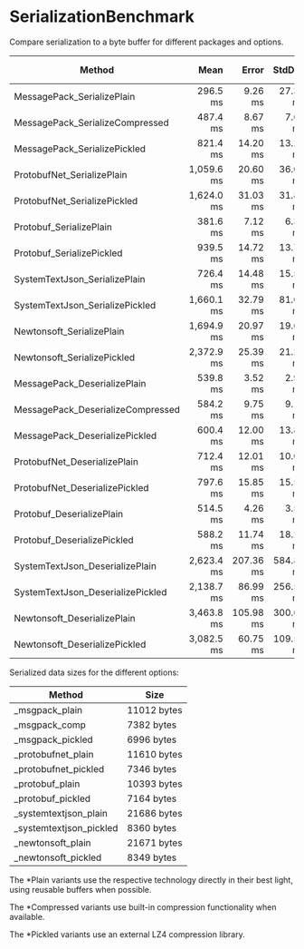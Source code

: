 # SerializationBenchmark

Compare serialization to a byte buffer for different packages and options.

|                            Method |       Mean |     Error |    StdDev |     Median |       Gen 0 |      Gen 1 | Gen 2 |    Allocated |
|---------------------------------- |-----------:|----------:|----------:|-----------:|------------:|-----------:|------:|-------------:|
|        MessagePack_SerializePlain |   296.5 ms |   9.26 ms |  27.30 ms |   283.5 ms |   2000.0000 |          - |     - |   10080288 B |
|   MessagePack_SerializeCompressed |   487.4 ms |   8.67 ms |   7.68 ms |   487.4 ms |   2000.0000 |          - |     - |   10080288 B |
|      MessagePack_SerializePickled |   821.4 ms |  14.20 ms |  13.28 ms |   818.7 ms |   2000.0000 |          - |     - |   10080288 B |
|        ProtobufNet_SerializePlain | 1,059.6 ms |  20.60 ms |  36.08 ms | 1,050.7 ms |  11000.0000 |          - |     - |   46400288 B |
|      ProtobufNet_SerializePickled | 1,624.0 ms |  31.03 ms |  31.87 ms | 1,625.3 ms |  11000.0000 |          - |     - |   46401664 B |
|           Protobuf_SerializePlain |   381.6 ms |   7.12 ms |   6.31 ms |   384.0 ms |           - |          - |     - |        288 B |
|         Protobuf_SerializePickled |   939.5 ms |  14.72 ms |  13.77 ms |   937.3 ms |           - |          - |     - |        288 B |
|     SystemTextJson_SerializePlain |   726.4 ms |  14.48 ms |  15.50 ms |   726.7 ms |  56000.0000 |          - |     - |  238081536 B |
|   SystemTextJson_SerializePickled | 1,660.1 ms |  32.79 ms |  81.06 ms | 1,641.7 ms |   4000.0000 |          - |     - |   20480288 B |
|         Newtonsoft_SerializePlain | 1,694.9 ms |  20.97 ms |  19.61 ms | 1,690.5 ms | 288000.0000 |          - |     - | 1209520288 B |
|       Newtonsoft_SerializePickled | 2,372.9 ms |  25.39 ms |  21.20 ms | 2,361.0 ms | 235000.0000 |  1000.0000 |     - |  991840288 B |
|      MessagePack_DeserializePlain |   539.8 ms |   3.52 ms |   2.94 ms |   539.3 ms | 113000.0000 |  2000.0000 |     - |  474088912 B |
| MessagePack_DeserializeCompressed |   584.2 ms |   9.75 ms |   9.12 ms |   580.8 ms | 113000.0000 |  2000.0000 |     - |  474080576 B |
|    MessagePack_DeserializePickled |   600.4 ms |  12.00 ms |  13.82 ms |   593.9 ms | 113000.0000 |  2000.0000 |     - |  474081536 B |
|      ProtobufNet_DeserializePlain |   712.4 ms |  12.01 ms |  10.03 ms |   709.0 ms | 121000.0000 |          - |     - |  506241152 B |
|    ProtobufNet_DeserializePickled |   797.6 ms |  15.85 ms |  15.56 ms |   801.1 ms | 121000.0000 |          - |     - |  506241960 B |
|         Protobuf_DeserializePlain |   514.5 ms |   4.26 ms |   3.56 ms |   513.6 ms | 128000.0000 |  3000.0000 |     - |  535327640 B |
|       Protobuf_DeserializePickled |   588.2 ms |  11.74 ms |  18.27 ms |   588.6 ms | 128000.0000 |  3000.0000 |     - |  535326368 B |
|   SystemTextJson_DeserializePlain | 2,623.4 ms | 207.36 ms | 584.87 ms | 2,483.0 ms | 125000.0000 | 16000.0000 |     - |  523200288 B |
| SystemTextJson_DeserializePickled | 2,138.7 ms |  86.99 ms | 256.50 ms | 2,064.3 ms | 125000.0000 | 16000.0000 |     - |  523200288 B |
|       Newtonsoft_DeserializePlain | 3,463.8 ms | 105.98 ms | 300.66 ms | 3,362.9 ms | 255000.0000 |  2000.0000 |     - | 1071200288 B |
|     Newtonsoft_DeserializePickled | 3,082.5 ms |  60.75 ms | 109.54 ms | 3,052.7 ms | 255000.0000 | 54000.0000 |     - | 1070880288 B |

Serialized data sizes for the different options:

|              Method   |         Size |
|---------------------- |------------- |
|_msgpack_plain         | 11012 bytes |
|_msgpack_comp          | 7382 bytes  |
|_msgpack_pickled       | 6996 bytes  |
|_protobufnet_plain     | 11610 bytes |
|_protobufnet_pickled   | 7346 bytes  |
|_protobuf_plain        | 10393 bytes |
|_protobuf_pickled      | 7164 bytes  |
|_systemtextjson_plain  | 21686 bytes |
|_systemtextjson_pickled| 8360 bytes  |
|_newtonsoft_plain      | 21671 bytes |
|_newtonsoft_pickled    | 8349 bytes  |

The *Plain variants use the respective technology directly in their best light, using reusable buffers
when possible.

The *Compressed variants use built-in compression functionality when available.

The *Pickled variants use an external LZ4 compression library.
